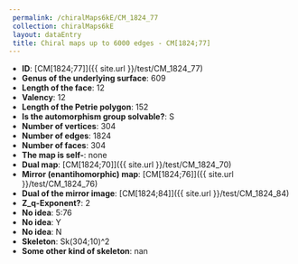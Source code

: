 ```yaml
--- 
 permalink: /chiralMaps6kE/CM_1824_77 
 collection: chiralMaps6kE
 layout: dataEntry
 title: Chiral maps up to 6000 edges - CM[1824;77]
---
```


- **ID**: [CM[1824;77]]({{ site.url }}/test/CM_1824_77)
- **Genus of the underlying surface**: 609
- **Length of the face**: 12
- **Valency**: 12
- **Length of the Petrie polygon**: 152
- **Is the automorphism group solvable?**: S
- **Number of vertices**: 304
- **Number of edges**: 1824
- **Number of faces**: 304
- **The map is self-**: none
- **Dual map**: [CM[1824;70]]({{ site.url }}/test/CM_1824_70)
- **Mirror (enantihomorphic) map**: [CM[1824;76]]({{ site.url }}/test/CM_1824_76)
- **Dual of the mirror image**: [CM[1824;84]]({{ site.url }}/test/CM_1824_84)
- **Z_q-Exponent?**: 2
- **No idea**:  5:76
- **No idea**: Y
- **No idea**: N
- **Skeleton**: Sk(304;10)^2
- **Some other kind of skeleton**: nan

